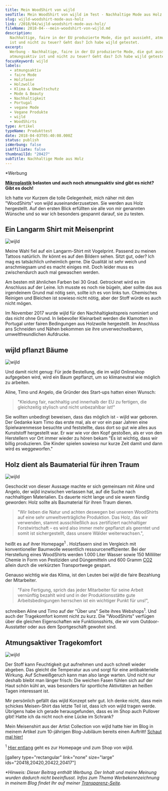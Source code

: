 ```yaml
---
title: Mein WoodShirt von wijld
seoTitle: Mein WoodShirt von wijld im Test - Nachhaltige Mode aus Holz
slug: wijld-woodshirt-mode-aus-holz
link: /2018/04/wijld-woodshirt-mode-aus-holz/
fileName: 2018-04---mein-woodshirt-von-wijld.md
description:
  Nachhaltige, faire in der EU produzierte Mode, die gut aussieht, atmungsaktiv
  ist und nicht zu teuer? Geht das? Ich habe wijld getestet.
excerpt:
  Werbung - Nachhaltige, faire in der EU produzierte Mode, die gut aussieht,
  atmungsaktiv ist und nicht zu teuer? Geht das? Ich habe wijld getestet.
focusKeyword: wijld
labels:
  - atmungsaktiv
  - faire Mode
  - Holzfaser
  - Holzwolle
  - Klima & Umweltschutz
  - Mode & Beauty
  - Nachhaltigkeit
  - Portugal
  - vegane Mode
  - Vegane Produkte
  - wijld
  - WoodShirts
type: Artikel
typeName: Produkttest
date: 2018-04-03T05:40:08.000Z
status: publish
isWerbung: false
isAffiliate: false
thumbnailId: "20427"
subTitle: Nachhaltige Mode aus Holz
---
```


\*Werbung

<strong> [Mikroplastik](/2018/02/faire-klamotten/) belasten und auch noch
atmungsaktiv sind gibt es nicht? Gibt es doch!</strong>

Ich hatte vor Kurzem die tolle Gelegenheit, mich näher mit den "WoodShirts" von
wijld auseinanderzusetzen. Sie werden aus Holz hergestellt. Auf den ersten Blick
erfüllten sie alle von mir genannten Wünsche und so war ich besonders gespannt
darauf, sie zu testen.

## Ein Langarm Shirt mit Meisenprint

![wijld](http://cardamonchai.com/wp-content/uploads/2018/04/26217717497_5bd22f0d72_z-400x267.jpg)

Meine Wahl fiel auf ein Langarm-Shirt mit Vogelprint. Passend zu meinen Tattoos
natürlich. Ihr könnt es auf den Bildern sehen. Sitzt gut, oder? Ich mag es
tatsächlich unheimlich gerne. Die Qualität ist sehr weich und anschmiegsam und
es macht einiges mit. Doch leider muss es zwischendurch auch mal gewaschen
werden.

Am besten mit ähnlichen Farben bei 30 Grad. Getrocknet wird es im Anschluss auf
der Leine. Ich musste es noch nie bügeln, aber sollte das aus irgendeinem Grund
mal nötig sein, sollte ich es von links tun. Chemisches Reinigen und Bleichen
ist sowieso nicht nötig, aber der Stoff würde es auch nicht mögen.

Im November 2017 wurde wijld für den Nachhaltigkeitspreis nominiert und das
nicht ohne Grund. In liebevoller Kleinarbeit werden die Klamotten in Portugal
unter fairen Bedingungen aus Holzwolle hergestellt. Im Anschluss ans Schneiden
und Nähen bekommen sie ihre unverwechselbaren, umweltfreundlichen Aufdrucke.

## wijld pflanzt Bäume

![wijld](http://cardamonchai.com/wp-content/uploads/2018/04/27014976208_5d261ba1a2_z-400x600.jpg)

Und damit nicht genug: Für jede Bestellung, die im wijld Onlineshop aufgegeben
wird, wird ein Baum gepflanzt, um so klimaneutral wie möglich zu arbeiten.

Aline, Timo und Angelo, die Gründer des Start-ups hatten einen Wunsch:

<blockquote>"Kleidung fair, nachhaltig und innerhalb der EU zu fertigen, die gleichzeitig stylisch und nicht unbezahlbar ist!"</blockquote>

Sie wollten unbedingt beweisen, dass das möglich ist - wijld war geboren. Der
Gedanke kam Timo das erste mal, als er vor ein paar Jahren eine Spielwarenmesse
besuchte und feststellte, dass dort so gut wie alles aus Kunststoff hergestellt
war. Er war wie vor den Kopf gestoßen, als er von den Herstellern vor Ort immer
wieder zu hören bekam "Es ist wichtig, dass wir billig produzieren. Die Kinder
spielen sowieso nur kurze Zeit damit und dann wird es weggeworfen."

## Holz dient als Baumaterial für ihren Traum

![wijld](http://cardamonchai.com/wp-content/uploads/2018/04/40177293734_88b6fe7ca8_z-400x600.jpg)

Geschockt von dieser Aussage machte er sich gemeinsam mit Aline und Angelo, der
wijld inzwischen verlassen hat, auf die Suche nach nachhaltigen Materialien. Es
dauerte nicht lange und sie waren fündig geworden: Holz sollte als Baumaterial
für ihren Traum dienen.

<blockquote>"Wir lieben die Natur und achten deswegen bei unseren WoodShirts auf eine sehr umweltverträgliche Produktion. Das Holz, das wir verwenden, stammt ausschließlich aus zertifiziert nachhaltiger Forstwirtschaft – es wird also immer mehr gepflanzt als geerntet und somit ist sichergestellt, dass unsere Wälder weiterwachsen.",</blockquote>

heißt es auf ihrer Homepage<sup>1</sup> . Holzfasern sind im Vergleich mit
konventioneller Baumwolle wesentlich ressourceneffizienter. Bei der Herstellung
eines WoodShirts werden 1.000 Liter Wasser sowie 150 Milliliter Chemie in Form
von Pestiziden und Düngemitteln und 600 Gramm
[CO2](/2014/07/soja-klimaschutz-oekologischer-fussabdruck/) allein durch die
verkürzten Transportwege gespart.

Genauso wichtig wie das Klima, ist den Leuten bei wijld die faire Bezahlung der
Mitarbeiter.

<blockquote>"Faire Fertigung, sprich das jeder Mitarbeiter für seine Arbeit vernünftig bezahlt wird und in der Produktionsstätte gute Arbeitsbedingungen herrschen ist ein wichtiger Punkt für uns!",</blockquote>

schreiben Aline und Timo auf der "Über uns" Seite ihres Webshops<sup>1</sup>.
Und auch der Tragekomfort kommt nicht zu kurz. Die "WoodShirts" verfügen über
die gleichen Eigenschaften wie Funktionsshirts, die wir vom Outdoor-Ausstatter
oder aus dem Sportgeschäft gewohnt sind.

## Atmungsaktiver Tragekomfort

![wijld](http://cardamonchai.com/wp-content/uploads/2018/04/26217728047_1a1a5586ce_z-400x267.jpg)

Der Stoff kann Feuchtigkeit gut aufnehmen und auch schnell wieder abgeben. Das
gleicht die Temperatur aus und sorgt für eine antibakterielle Wirkung. Auf
Schweißgeruch kann man also lange warten. Und nicht nur deshalb bleibt man
länger frisch: Die weichen Fasen fühlen sich auf der Haut schön kühl an, was
besonders für sportliche Aktivitäten an heißen Tagen interessant ist.

Mir persönlich gefällt das wijld Konzept sehr gut. Ich denke nicht, dass mein
schickes Meisen-Shirt das letzte Teil ist, dass ich von wijld tragen werde.
Übrigens habe ich gerade herausgefunden, dass es im Shop auch Pullover gibt!
Hatte ich da nicht noch eine Lücke im Schrank?

Mein Meisenshirt aus der Artist Collection von wijld hatte hier im Blog in
meinem Artikel zum 10-jährigen Blog-Jubiläum bereits einen Auftritt!
[Schaut mal hier!](/2018/03/10-jahre-bloggen-jubilaeum/)

<sup>1</sup> [Hier entlang](https://www.wijld.com/de/) geht es zur Homepage und
zum Shop von wijld.

[gallery type="rectangular" link="none" size="large"
ids="20418,20420,20422,20417"]

<em>\*Hinweis: Dieser Beitrag enthält Werbung. Der Inhalt und meine Meinung
wurden dadurch nicht beeinflusst. Infos zum Thema Werbekennzeichnung in meinem
Blog findet Ihr auf meiner [Transparenz-Seite](/werbung/). </em>
